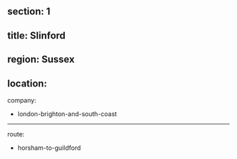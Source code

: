 section: 1
----
title: Slinford
----
region: Sussex
----
location: 
----
company:
- london-brighton-and-south-coast
----
route:
- horsham-to-guildford
